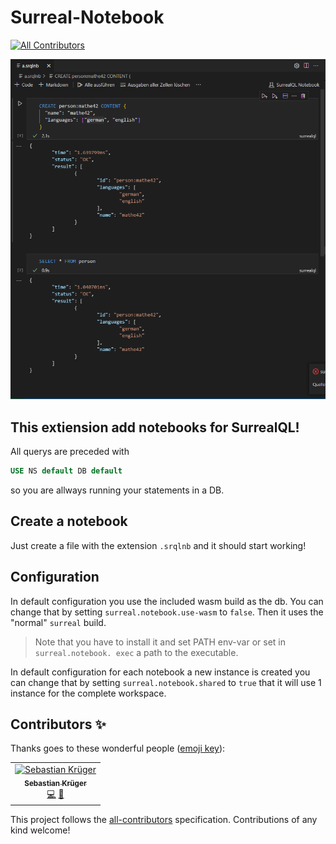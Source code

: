 # Surreal-Notebook 
<!-- ALL-CONTRIBUTORS-BADGE:START - Do not remove or modify this section -->
[![All Contributors](https://img.shields.io/badge/all_contributors-1-orange.svg?style=flat-square)](#contributors-)
<!-- ALL-CONTRIBUTORS-BADGE:END -->

![Example notebook](https://github.com/mathe42/surreal-notebook/raw/main/example.png)

## This extiension add notebooks for SurrealQL!
All querys are preceded with
```sql
USE NS default DB default
```
so you are allways running your statements in a DB.

## Create a notebook
Just create a file with the extension `.srqlnb` and it should start working!

## Configuration
In default configuration you use the included wasm build as the db. You can change that by setting `surreal.notebook.use-wasm` to `false`. Then it uses the "normal" `surreal` build. 
> Note that you have to install it and set PATH env-var or set in `surreal.notebook. exec` a path to the executable.

In default configuration for each notebook a new instance is created you can change that by setting `surreal.notebook.shared` to `true` that it will use 1 instance for the complete workspace.

## Contributors ✨

Thanks goes to these wonderful people ([emoji key](https://allcontributors.org/docs/en/emoji-key)):

<!-- ALL-CONTRIBUTORS-LIST:START - Do not remove or modify this section -->
<!-- prettier-ignore-start -->
<!-- markdownlint-disable -->
<table>
  <tbody>
    <tr>
      <td align="center"><a href="http://ec-nordbund.de"><img src="https://avatars.githubusercontent.com/u/24830662?v=4?s=100" width="100px;" alt="Sebastian Krüger"/><br /><sub><b>Sebastian Krüger</b></sub></a><br /><a href="https://github.com/surrealdb-community/surrealdb.worker/commits?author=mathe42" title="Code">💻</a> <a href="#maintenance-mathe42" title="Maintenance">🚧</a></td>
    </tr>
  </tbody>
  <tfoot>
    
  </tfoot>
</table>

<!-- markdownlint-restore -->
<!-- prettier-ignore-end -->

<!-- ALL-CONTRIBUTORS-LIST:END -->

This project follows the [all-contributors](https://github.com/all-contributors/all-contributors) specification. Contributions of any kind welcome!
